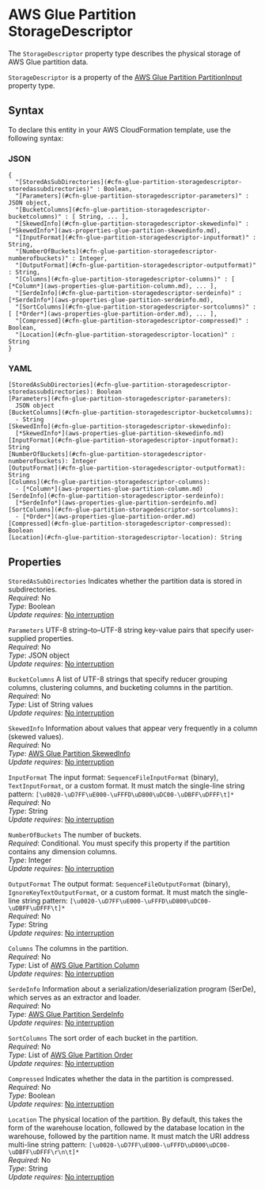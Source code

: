 # AWS Glue Partition StorageDescriptor<a name="aws-properties-glue-partition-storagedescriptor"></a>

<a name="aws-properties-glue-partition-storagedescriptor-description"></a>The `StorageDescriptor` property type describes the physical storage of AWS Glue partition data\.

<a name="aws-properties-glue-partition-storagedescriptor-inheritance"></a> `StorageDescriptor` is a property of the [AWS Glue Partition PartitionInput](aws-properties-glue-partition-partitioninput.md) property type\.

## Syntax<a name="aws-properties-glue-partition-storagedescriptor-syntax"></a>

To declare this entity in your AWS CloudFormation template, use the following syntax:

### JSON<a name="aws-properties-glue-partition-storagedescriptor-syntax.json"></a>

```
{
  "[StoredAsSubDirectories](#cfn-glue-partition-storagedescriptor-storedassubdirectories)" : Boolean,
  "[Parameters](#cfn-glue-partition-storagedescriptor-parameters)" : JSON object,
  "[BucketColumns](#cfn-glue-partition-storagedescriptor-bucketcolumns)" : [ String, ... ],
  "[SkewedInfo](#cfn-glue-partition-storagedescriptor-skewedinfo)" : [*SkewedInfo*](aws-properties-glue-partition-skewedinfo.md),
  "[InputFormat](#cfn-glue-partition-storagedescriptor-inputformat)" : String,
  "[NumberOfBuckets](#cfn-glue-partition-storagedescriptor-numberofbuckets)" : Integer,
  "[OutputFormat](#cfn-glue-partition-storagedescriptor-outputformat)" : String,
  "[Columns](#cfn-glue-partition-storagedescriptor-columns)" : [ [*Column*](aws-properties-glue-partition-column.md), ... ],
  "[SerdeInfo](#cfn-glue-partition-storagedescriptor-serdeinfo)" : [*SerdeInfo*](aws-properties-glue-partition-serdeinfo.md),
  "[SortColumns](#cfn-glue-partition-storagedescriptor-sortcolumns)" : [ [*Order*](aws-properties-glue-partition-order.md), ... ],
  "[Compressed](#cfn-glue-partition-storagedescriptor-compressed)" : Boolean,
  "[Location](#cfn-glue-partition-storagedescriptor-location)" : String
}
```

### YAML<a name="aws-properties-glue-partition-storagedescriptor-syntax.yaml"></a>

```
[StoredAsSubDirectories](#cfn-glue-partition-storagedescriptor-storedassubdirectories): Boolean
[Parameters](#cfn-glue-partition-storagedescriptor-parameters): 
  JSON object
[BucketColumns](#cfn-glue-partition-storagedescriptor-bucketcolumns): 
  - String
[SkewedInfo](#cfn-glue-partition-storagedescriptor-skewedinfo): 
  [*SkewedInfo*](aws-properties-glue-partition-skewedinfo.md)
[InputFormat](#cfn-glue-partition-storagedescriptor-inputformat): String
[NumberOfBuckets](#cfn-glue-partition-storagedescriptor-numberofbuckets): Integer
[OutputFormat](#cfn-glue-partition-storagedescriptor-outputformat): String
[Columns](#cfn-glue-partition-storagedescriptor-columns): 
  - [*Column*](aws-properties-glue-partition-column.md)
[SerdeInfo](#cfn-glue-partition-storagedescriptor-serdeinfo): 
  [*SerdeInfo*](aws-properties-glue-partition-serdeinfo.md)
[SortColumns](#cfn-glue-partition-storagedescriptor-sortcolumns): 
  - [*Order*](aws-properties-glue-partition-order.md)
[Compressed](#cfn-glue-partition-storagedescriptor-compressed): Boolean
[Location](#cfn-glue-partition-storagedescriptor-location): String
```

## Properties<a name="aws-properties-glue-partition-storagedescriptor-properties"></a>

`StoredAsSubDirectories`  <a name="cfn-glue-partition-storagedescriptor-storedassubdirectories"></a>
Indicates whether the partition data is stored in subdirectories\.  
 *Required*: No  
 *Type*: Boolean  
 *Update requires*: [No interruption](using-cfn-updating-stacks-update-behaviors.md#update-no-interrupt) 

`Parameters`  <a name="cfn-glue-partition-storagedescriptor-parameters"></a>
UTF\-8 string–to–UTF\-8 string key\-value pairs that specify user\-supplied properties\.  
 *Required*: No  
 *Type*: JSON object  
 *Update requires*: [No interruption](using-cfn-updating-stacks-update-behaviors.md#update-no-interrupt) 

`BucketColumns`  <a name="cfn-glue-partition-storagedescriptor-bucketcolumns"></a>
A list of UTF\-8 strings that specify reducer grouping columns, clustering columns, and bucketing columns in the partition\.  
 *Required*: No  
 *Type*: List of String values  
 *Update requires*: [No interruption](using-cfn-updating-stacks-update-behaviors.md#update-no-interrupt) 

`SkewedInfo`  <a name="cfn-glue-partition-storagedescriptor-skewedinfo"></a>
Information about values that appear very frequently in a column \(skewed values\)\.  
 *Required*: No  
 *Type*: [AWS Glue Partition SkewedInfo](aws-properties-glue-partition-skewedinfo.md)  
 *Update requires*: [No interruption](using-cfn-updating-stacks-update-behaviors.md#update-no-interrupt) 

`InputFormat`  <a name="cfn-glue-partition-storagedescriptor-inputformat"></a>
The input format: `SequenceFileInputFormat` \(binary\), `TextInputFormat`, or a custom format\. It must match the single\-line string pattern: `[\u0020-\uD7FF\uE000-\uFFFD\uD800\uDC00-\uDBFF\uDFFF\t]*`  
 *Required*: No  
 *Type*: String  
 *Update requires*: [No interruption](using-cfn-updating-stacks-update-behaviors.md#update-no-interrupt) 

`NumberOfBuckets`  <a name="cfn-glue-partition-storagedescriptor-numberofbuckets"></a>
The number of buckets\.  
 *Required*: Conditional\. You must specify this property if the partition contains any dimension columns\.  
 *Type*: Integer  
 *Update requires*: [No interruption](using-cfn-updating-stacks-update-behaviors.md#update-no-interrupt) 

`OutputFormat`  <a name="cfn-glue-partition-storagedescriptor-outputformat"></a>
The output format: `SequenceFileOutputFormat` \(binary\), `IgnoreKeyTextOutputFormat`, or a custom format\. It must match the single\-line string pattern: `[\u0020-\uD7FF\uE000-\uFFFD\uD800\uDC00-\uDBFF\uDFFF\t]*`  
 *Required*: No  
 *Type*: String  
 *Update requires*: [No interruption](using-cfn-updating-stacks-update-behaviors.md#update-no-interrupt) 

`Columns`  <a name="cfn-glue-partition-storagedescriptor-columns"></a>
The columns in the partition\.  
 *Required*: No  
 *Type*: List of [AWS Glue Partition Column](aws-properties-glue-partition-column.md)  
 *Update requires*: [No interruption](using-cfn-updating-stacks-update-behaviors.md#update-no-interrupt) 

`SerdeInfo`  <a name="cfn-glue-partition-storagedescriptor-serdeinfo"></a>
Information about a serialization/deserialization program \(SerDe\), which serves as an extractor and loader\.  
 *Required*: No  
 *Type*: [AWS Glue Partition SerdeInfo](aws-properties-glue-partition-serdeinfo.md)  
 *Update requires*: [No interruption](using-cfn-updating-stacks-update-behaviors.md#update-no-interrupt) 

`SortColumns`  <a name="cfn-glue-partition-storagedescriptor-sortcolumns"></a>
The sort order of each bucket in the partition\.  
 *Required*: No  
 *Type*: List of [AWS Glue Partition Order](aws-properties-glue-partition-order.md)  
 *Update requires*: [No interruption](using-cfn-updating-stacks-update-behaviors.md#update-no-interrupt) 

`Compressed`  <a name="cfn-glue-partition-storagedescriptor-compressed"></a>
Indicates whether the data in the partition is compressed\.  
 *Required*: No  
 *Type*: Boolean  
 *Update requires*: [No interruption](using-cfn-updating-stacks-update-behaviors.md#update-no-interrupt) 

`Location`  <a name="cfn-glue-partition-storagedescriptor-location"></a>
The physical location of the partition\. By default, this takes the form of the warehouse location, followed by the database location in the warehouse, followed by the partition name\. It must match the URI address multi\-line string pattern: `[\u0020-\uD7FF\uE000-\uFFFD\uD800\uDC00-\uDBFF\uDFFF\r\n\t]*`  
 *Required*: No  
 *Type*: String  
 *Update requires*: [No interruption](using-cfn-updating-stacks-update-behaviors.md#update-no-interrupt) 